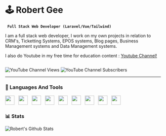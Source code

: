 # 🕹️ Robert Gee
**` Full Stack Web Developer (Laravel/Vue/Tailwind)`**

I am a full stack web developer, I work on my own projects in relation to CRM's, Ticketting Systems, EPOS systems, Blog pages,
Business Management systems and Data Management systems.

I also do Youtube in my free time for education content : [Youtube Channel!]("https://www.youtube.com/channel/UCBMk8v6nNEw632Ym18G_ZYQ")
##
![YouTube Channel Views](https://custom-icon-badges.demolab.com/youtube/channel/views/UCBMk8v6nNEw632Ym18G_ZYQ?style=for-the-badge)
![YouTube Channel Subscribers](https://custom-icon-badges.demolab.com/youtube/channel/subscribers/UCBMk8v6nNEw632Ym18G_ZYQ?style=for-the-badge)

---
### 💼 Languages And Tools

<img align="left" width="30px" style="padding-right:10px;" src="https://cdn.jsdelivr.net/gh/devicons/devicon/icons/html5/html5-original.svg" />
<img align="left" width="30px" style="padding-right:10px;" src="https://cdn.jsdelivr.net/gh/devicons/devicon/icons/css3/css3-original.svg" />
<img align="left" width="30px" style="padding-right:10px;" src="https://cdn.jsdelivr.net/gh/devicons/devicon/icons/php/php-original.svg" />
<img align="left" width="30px" style="padding-right:10px;" src="https://cdn.jsdelivr.net/gh/devicons/devicon/icons/javascript/javascript-original.svg" />
<img align="left" width="30px" style="padding-right:10px;" src="https://cdn.jsdelivr.net/gh/devicons/devicon/icons/csharp/csharp-original.svg" />
<img align="left" width="30px" style="padding-right:10px;" src="https://cdn.jsdelivr.net/gh/devicons/devicon/icons/cplusplus/cplusplus-original.svg" />
<img align="left" width="30px" style="padding-right:10px;" src="https://cdn.jsdelivr.net/gh/devicons/devicon/icons/bootstrap/bootstrap-original.svg" />

<img align="left" width="30px" style="padding-right:10px;" src="https://cdn.jsdelivr.net/gh/devicons/devicon/icons/linkedin/linkedin-original.svg" />          
<img align="left" width="30px" style="padding-right:10px;" src="https://cdn.jsdelivr.net/gh/devicons/devicon/icons/behance/behance-original.svg" />

<br />

#

### 📊 Stats
![Robert's Github Stats](https://github-readme-stats.vercel.app/api?username=robertgouveia&show_icons=true&theme=gruvbox)
